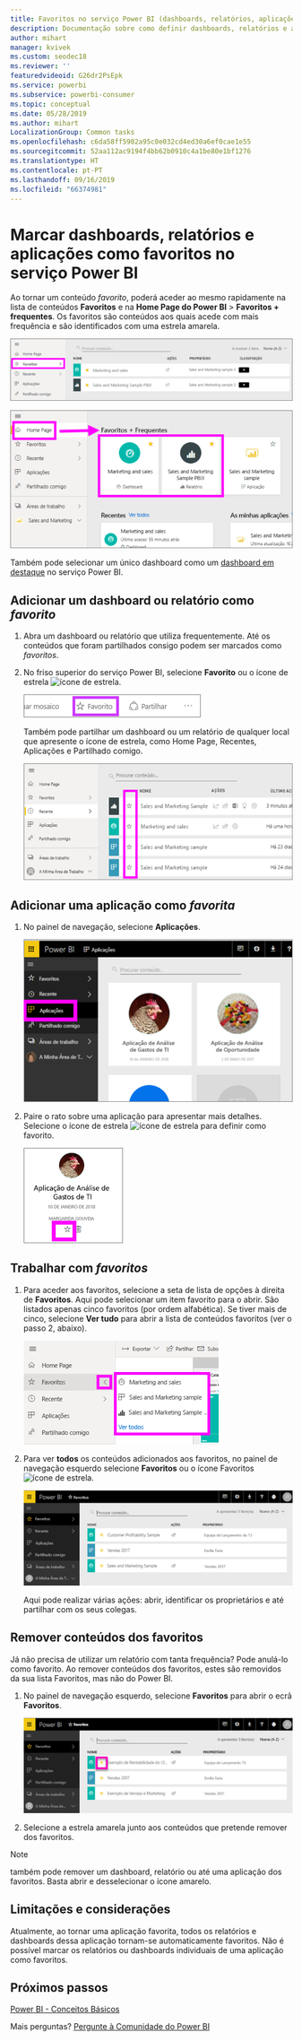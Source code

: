 ```yaml
---
title: Favoritos no serviço Power BI (dashboards, relatórios, aplicações)
description: Documentação sobre como definir dashboards, relatórios e aplicações como favoritos no serviço Power BI
author: mihart
manager: kvivek
ms.custom: seodec18
ms.reviewer: ''
featuredvideoid: G26dr2PsEpk
ms.service: powerbi
ms.subservice: powerbi-consumer
ms.topic: conceptual
ms.date: 05/28/2019
ms.author: mihart
LocalizationGroup: Common tasks
ms.openlocfilehash: c6da58ff5902a95c0e032cd4ed30a6ef0cae1e55
ms.sourcegitcommit: 52aa112ac9194f4bb62b0910c4a1be80e1bf1276
ms.translationtype: HT
ms.contentlocale: pt-PT
ms.lasthandoff: 09/16/2019
ms.locfileid: "66374981"
---
```

# <a name="favorite-dashboards-reports-and-apps-in-power-bi-service"></a>Marcar dashboards, relatórios e aplicações como favoritos no serviço Power BI
Ao tornar um conteúdo *favorito*, poderá aceder ao mesmo rapidamente na lista de conteúdos **Favoritos** e na **Home Page do Power BI** > **Favoritos + frequentes**.  Os favoritos são conteúdos aos quais acede com mais frequência e são identificados com uma estrela amarela.

   ![ícone Favorito](./media/end-user-favorite/power-bi-favorite-nav.png)

   ![ícone Favorito](./media/end-user-favorite/power-bi-home.png)

Também pode selecionar um único dashboard como um [dashboard em destaque](end-user-featured.md) no serviço Power BI.

## <a name="add-a-dashboard-or-report-as-a-favorite"></a>Adicionar um dashboard ou relatório como *favorito*

1. Abra um dashboard ou relatório que utiliza frequentemente. Até os conteúdos que foram partilhados consigo podem ser marcados como *favoritos*.

2. No friso superior do serviço Power BI, selecione **Favorito** ou o ícone de estrela ![ícone de estrela](./media/end-user-favorite/power-bi-favorite-icon.png).
   
   ![ícone Favorito](./media/end-user-favorite/powerbi-dashboard-favorite.png)
   
   Também pode partilhar um dashboard ou um relatório de qualquer local que apresente o ícone de estrela, como Home Page, Recentes, Aplicações e Partilhado comigo. 
   
   ![Separador Dashboard com estrela amarela](./media/end-user-favorite/power-bi-recent.png)

## <a name="add-an-app-as-a-favorite"></a>Adicionar uma aplicação como *favorita*

1. No painel de navegação, selecione **Aplicações**.

   ![dashboard](./media/end-user-favorite/power-bi-favorite-apps.png)

2. Paire o rato sobre uma aplicação para apresentar mais detalhes.  Selecione o ícone de estrela ![ícone de estrela](./media/end-user-favorite/power-bi-favorite-icon.png)  para definir como favorito.
   
   ![pairar o cursor sobre uma aplicação](./media/end-user-favorite/power-bi-favorite-app.png)

## <a name="working-with-favorites"></a>Trabalhar com *favoritos*
1. Para aceder aos favoritos, selecione a seta de lista de opções à direita de **Favoritos**.  Aqui pode selecionar um item favorito para o abrir. São listados apenas cinco favoritos (por ordem alfabética). Se tiver mais de cinco, selecione **Ver tudo** para abrir a lista de conteúdos favoritos (ver o passo 2, abaixo). 
   
   ![Lista de opções Favoritos](./media/end-user-favorite/power-bi-favorite-flyout.png)
2. Para ver **todos** os conteúdos adicionados aos favoritos, no painel de navegação esquerdo selecione **Favoritos** ou o ícone Favoritos ![ícone de estrela](./media/end-user-favorite/power-bi-favorites-icon.png).  
   
    ![janela favoritos](./media/end-user-favorite/power-bi-favorites-screen.png)
   
   Aqui pode realizar várias ações: abrir, identificar os proprietários e até partilhar com os seus colegas.

## <a name="unfavorite-content"></a>Remover conteúdos dos favoritos
Já não precisa de utilizar um relatório com tanta frequência?  Pode anulá-lo como favorito. Ao remover conteúdos dos favoritos, estes são removidos da sua lista Favoritos, mas não do Power BI.

1. No painel de navegação esquerdo, selecione **Favoritos** para abrir o ecrã **Favoritos**.
   
   ![Ecrã Favoritos](./media/end-user-favorite/power-bi-unfavorites-screen.png)
2. Selecione a estrela amarela junto aos conteúdos que pretende remover dos favoritos.

> [!NOTE]
> também pode remover um dashboard, relatório ou até uma aplicação dos favoritos. Basta abrir e desselecionar o ícone amarelo.   
> 
> 
## <a name="limitations-and-considerations"></a>Limitações e considerações
Atualmente, ao tornar uma aplicação favorita, todos os relatórios e dashboards dessa aplicação tornam-se automaticamente favoritos. Não é possível marcar os relatórios ou dashboards individuais de uma aplicação como favoritos. 

## <a name="next-steps"></a>Próximos passos
[Power BI - Conceitos Básicos](end-user-basic-concepts.md)

Mais perguntas? [Pergunte à Comunidade do Power BI](http://community.powerbi.com/)

